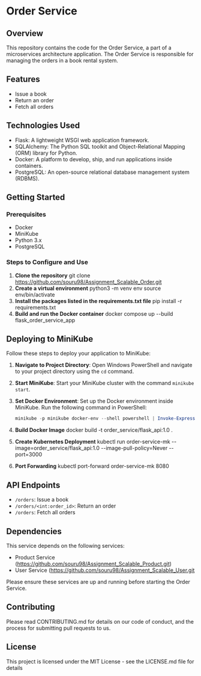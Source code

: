 # Order Service

## Overview
This repository contains the code for the Order Service, a part of a microservices architecture application. The Order Service is responsible for managing the orders in a book rental system.

## Features
- Issue a book
- Return an order
- Fetch all orders

## Technologies Used
- Flask: A lightweight WSGI web application framework.
- SQLAlchemy: The Python SQL toolkit and Object-Relational Mapping (ORM) library for Python.
- Docker: A platform to develop, ship, and run applications inside containers.
- PostgreSQL: An open-source relational database management system (RDBMS).

## Getting Started

### Prerequisites
- Docker
- MiniKube
- Python 3.x
- PostgreSQL


### Steps to Configure and Use
1. **Clone the repository**
   git clone https://github.com/souru98/Assignment_Scalable_Order.git
2. **Create a virtual environment**
   python3 -m venv env source env/bin/activate
3. **Install the packages listed in the requirements.txt file**
   pip install -r requirements.txt
4. **Build and run the Docker container**
   docker compose up --build flask_order_service_app

## Deploying to MiniKube

Follow these steps to deploy your application to MiniKube:

1. **Navigate to Project Directory**: 
   Open Windows PowerShell and navigate to your project directory using the `cd` command.

2. **Start MiniKube**: 
   Start your MiniKube cluster with the command `minikube start`.

3. **Set Docker Environment**: 
   Set up the Docker environment inside MiniKube. Run the following command in PowerShell:
   ```powershell
   minikube -p minikube docker-env --shell powershell | Invoke-Expression
   
4. **Build Docker Image**
   docker build -t order_service/flask_api:1.0 .
   
5. **Create Kubernetes Deployment**
   kubectl run order-service-mk --image=order_service/flask_api:1.0 --image-pull-policy=Never --port=3000
   
6. **Port Forwarding**
   kubectl port-forward order-service-mk 8080


## API Endpoints
- `/orders`: Issue a book
- `/orders/<int:order_id>`: Return an order
- `/orders`: Fetch all orders

## Dependencies
This service depends on the following services:
- Product Service (https://github.com/souru98/Assignment_Scalable_Product.git)
- User Service (https://github.com/souru98/Assignment_Scalable_User.git

Please ensure these services are up and running before starting the Order Service.

## Contributing
Please read CONTRIBUTING.md for details on our code of conduct, and the process for submitting pull requests to us.

## License
This project is licensed under the MIT License - see the LICENSE.md file for details

